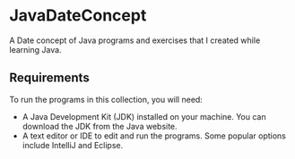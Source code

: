 # JavaDateConcept
A Date concept of Java programs and exercises that I created while learning Java.


## Requirements
To run the programs in this collection, you will need:

- A Java Development Kit (JDK) installed on your machine. You can download the JDK from the Java website.
- A text editor or IDE to edit and run the programs. Some popular options include IntelliJ and Eclipse.



